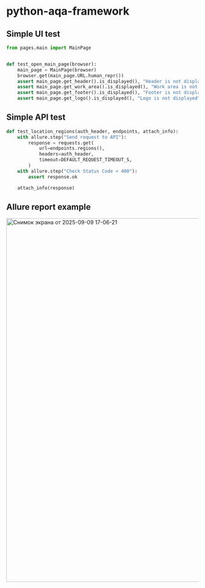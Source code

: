 # python-aqa-framework

## Simple UI test

```python
from pages.main import MainPage


def test_open_main_page(browser):
    main_page = MainPage(browser)
    browser.get(main_page.URL.human_repr())
    assert main_page.get_header().is_displayed(), "Header is not displayed"
    assert main_page.get_work_area().is_displayed(), "Work area is not displayed"
    assert main_page.get_footer().is_displayed(), "Footer is not displayed"
    assert main_page.get_logo().is_displayed(), "Logo is not displayed"
```

## Simple API test

```python
def test_location_regions(auth_header, endpoints, attach_info):
    with allure.step("Send request to API"):
        response = requests.get(
            url=endpoints.regions(),
            headers=auth_header,
            timeout=DEFAULT_REQUEST_TIMEOUT_S,
        )
    with allure.step("Check Status Code < 400"):
        assert response.ok

    attach_info(response)
```

## Allure report example
<img width="1918" height="952" alt="Снимок экрана от 2025-09-09 17-06-21" src="https://github.com/user-attachments/assets/e744098a-4638-4c6f-9490-bd1abb2f8339" />
